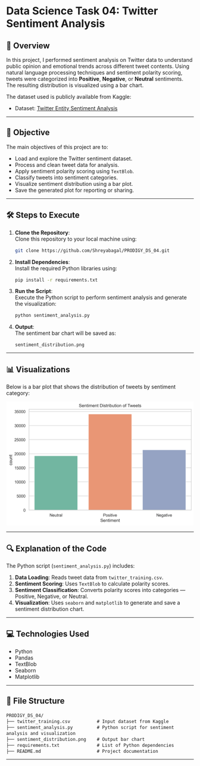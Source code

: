 
# Data Science Task 04: Twitter Sentiment Analysis

## 📝 Overview
In this project, I performed sentiment analysis on Twitter data to understand public opinion and emotional trends across different tweet contents. Using natural language processing techniques and sentiment polarity scoring, tweets were categorized into **Positive**, **Negative**, or **Neutral** sentiments. The resulting distribution is visualized using a bar chart.

The dataset used is publicly available from Kaggle:

- Dataset: [Twitter Entity Sentiment Analysis](https://www.kaggle.com/datasets/jp797498e/twitter-entity-sentiment-analysis)

---

## 🎯 Objective
The main objectives of this project are to:
- Load and explore the Twitter sentiment dataset.
- Process and clean tweet data for analysis.
- Apply sentiment polarity scoring using `TextBlob`.
- Classify tweets into sentiment categories.
- Visualize sentiment distribution using a bar plot.
- Save the generated plot for reporting or sharing.

---

## 🛠️ Steps to Execute

1. **Clone the Repository**:  
   Clone this repository to your local machine using:
   ```bash
   git clone https://github.com/Shreyabagal/PRODIGY_DS_04.git
   ```

2. **Install Dependencies**:  
   Install the required Python libraries using:
   ```bash
   pip install -r requirements.txt
   ```

3. **Run the Script**:  
   Execute the Python script to perform sentiment analysis and generate the visualization:
   ```bash
   python sentiment_analysis.py
   ```

4. **Output**:  
   The sentiment bar chart will be saved as:
   ```
   sentiment_distribution.png
   ```

---

## 📊 Visualizations

Below is a bar plot that shows the distribution of tweets by sentiment category:

![Sentiment Distribution of Tweets](Image/sentiment_distribution.png)


---

## 🔍 Explanation of the Code

The Python script (`sentiment_analysis.py`) includes:
1. **Data Loading**: Reads tweet data from `twitter_training.csv`.
2. **Sentiment Scoring**: Uses `TextBlob` to calculate polarity scores.
3. **Sentiment Classification**: Converts polarity scores into categories — Positive, Negative, or Neutral.
4. **Visualization**: Uses `seaborn` and `matplotlib` to generate and save a sentiment distribution chart.

---

## 💻 Technologies Used
- Python
- Pandas
- TextBlob
- Seaborn
- Matplotlib

---

## 📁 File Structure
```
PRODIGY_DS_04/
├── twitter_training.csv          # Input dataset from Kaggle
├── sentiment_analysis.py         # Python script for sentiment analysis and visualization
├── sentiment_distribution.png    # Output bar chart
├── requirements.txt              # List of Python dependencies
├── README.md                     # Project documentation
```

---

